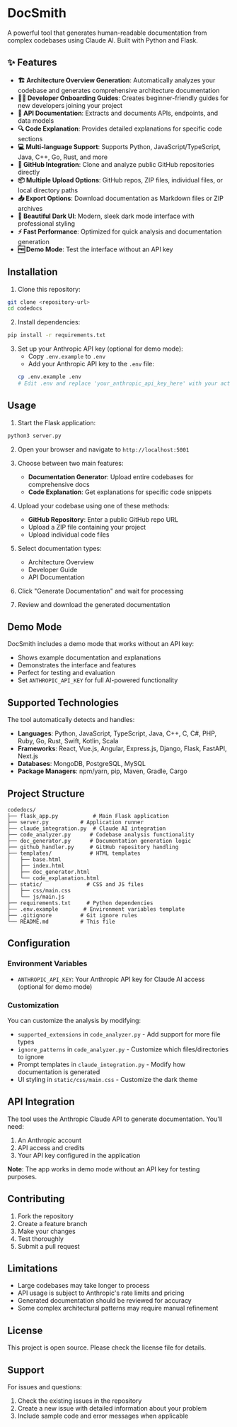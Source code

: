 # DocSmith

A powerful tool that generates human-readable documentation from complex codebases using Claude AI. Built with Python and Flask.

## ✨ Features

- **🏗️ Architecture Overview Generation**: Automatically analyzes your codebase and generates comprehensive architecture documentation
- **👨‍💻 Developer Onboarding Guides**: Creates beginner-friendly guides for new developers joining your project  
- **🔌 API Documentation**: Extracts and documents APIs, endpoints, and data models
- **🔍 Code Explanation**: Provides detailed explanations for specific code sections
- **💻 Multi-language Support**: Supports Python, JavaScript/TypeScript, Java, C++, Go, Rust, and more
- **🐙 GitHub Integration**: Clone and analyze public GitHub repositories directly
- **📦 Multiple Upload Options**: GitHub repos, ZIP files, individual files, or local directory paths
- **📥 Export Options**: Download documentation as Markdown files or ZIP archives
- **🎨 Beautiful Dark UI**: Modern, sleek dark mode interface with professional styling
- **⚡ Fast Performance**: Optimized for quick analysis and documentation generation
- **🆓 Demo Mode**: Test the interface without an API key

## Installation

1. Clone this repository:
```bash
git clone <repository-url>
cd codedocs
```

2. Install dependencies:
```bash
pip install -r requirements.txt
```

3. Set up your Anthropic API key (optional for demo mode):
   - Copy `.env.example` to `.env`
   - Add your Anthropic API key to the `.env` file:
   ```bash
   cp .env.example .env
   # Edit .env and replace 'your_anthropic_api_key_here' with your actual API key
   ```

## Usage

1. Start the Flask application:
```bash
python3 server.py
```

2. Open your browser and navigate to `http://localhost:5001`

3. Choose between two main features:
   - **Documentation Generator**: Upload entire codebases for comprehensive docs
   - **Code Explanation**: Get explanations for specific code snippets

4. Upload your codebase using one of these methods:
   - **GitHub Repository**: Enter a public GitHub repo URL
   - Upload a ZIP file containing your project
   - Upload individual code files

5. Select documentation types:
   - Architecture Overview
   - Developer Guide  
   - API Documentation

6. Click "Generate Documentation" and wait for processing

7. Review and download the generated documentation

## Demo Mode

DocSmith includes a demo mode that works without an API key:
- Shows example documentation and explanations
- Demonstrates the interface and features
- Perfect for testing and evaluation
- Set `ANTHROPIC_API_KEY` for full AI-powered functionality

## Supported Technologies

The tool automatically detects and handles:

- **Languages**: Python, JavaScript, TypeScript, Java, C++, C, C#, PHP, Ruby, Go, Rust, Swift, Kotlin, Scala
- **Frameworks**: React, Vue.js, Angular, Express.js, Django, Flask, FastAPI, Next.js
- **Databases**: MongoDB, PostgreSQL, MySQL
- **Package Managers**: npm/yarn, pip, Maven, Gradle, Cargo

## Project Structure

```
codedocs/
├── flask_app.py           # Main Flask application
├── server.py          # Application runner
├── claude_integration.py  # Claude AI integration
├── code_analyzer.py      # Codebase analysis functionality
├── doc_generator.py      # Documentation generation logic
├── github_handler.py     # GitHub repository handling
├── templates/            # HTML templates
│   ├── base.html
│   ├── index.html
│   ├── doc_generator.html
│   └── code_explanation.html
├── static/              # CSS and JS files
│   ├── css/main.css
│   └── js/main.js
├── requirements.txt     # Python dependencies
├── .env.example        # Environment variables template
├── .gitignore         # Git ignore rules
└── README.md          # This file
```

## Configuration

### Environment Variables

- `ANTHROPIC_API_KEY`: Your Anthropic API key for Claude AI access (optional for demo mode)

### Customization

You can customize the analysis by modifying:

- `supported_extensions` in `code_analyzer.py` - Add support for more file types
- `ignore_patterns` in `code_analyzer.py` - Customize which files/directories to ignore
- Prompt templates in `claude_integration.py` - Modify how documentation is generated
- UI styling in `static/css/main.css` - Customize the dark theme

## API Integration

The tool uses the Anthropic Claude API to generate documentation. You'll need:

1. An Anthropic account
2. API access and credits
3. Your API key configured in the application

**Note**: The app works in demo mode without an API key for testing purposes.

## Contributing

1. Fork the repository
2. Create a feature branch
3. Make your changes
4. Test thoroughly
5. Submit a pull request

## Limitations

- Large codebases may take longer to process
- API usage is subject to Anthropic's rate limits and pricing
- Generated documentation should be reviewed for accuracy
- Some complex architectural patterns may require manual refinement

## License

This project is open source. Please check the license file for details.

## Support

For issues and questions:
1. Check the existing issues in the repository
2. Create a new issue with detailed information about your problem
3. Include sample code and error messages when applicable
